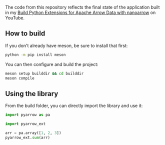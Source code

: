 The code from this repository reflects the final state of the application built in my [Build Python Extensions for Apache Arrow Data with nanoarrow](https://youtu.be/EhUnmXPjTy8?si=s_903aWaRgb-bBAQ) on YouTube.

## How to build

If you don't already have meson, be sure to install that first:

```sh
python -m pip install meson
```

You can then configure and build the project:

```sh
meson setup builddir && cd builddir
meson compile
```

## Using the library

From the build folder, you can directly import the library and use it:

```python
import pyarrow as pa

import pyarrow_ext

arr = pa.array([1, 2, 3])
pyarrow_ext.sum(arr)
```
